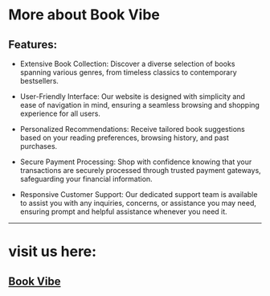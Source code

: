 # More about Book Vibe

## Features:
* Extensive Book Collection: Discover a diverse selection of books spanning various genres, from timeless classics to contemporary bestsellers.

* User-Friendly Interface: Our website is designed with simplicity and ease of navigation in mind, ensuring a seamless browsing and shopping experience for all users.
* Personalized Recommendations: Receive tailored book suggestions based on your reading preferences, browsing history, and past purchases.
* Secure Payment Processing: Shop with confidence knowing that your transactions are securely processed through trusted payment gateways, safeguarding your financial information.
* Responsive Customer Support: Our dedicated support team is available to assist you with any inquiries, concerns, or assistance you may need, ensuring prompt and helpful assistance whenever you need it.

---
# visit us here:
## [Book Vibe](https://66068738079846c4add9c739--keen-sprite-d236e4.netlify.app/)